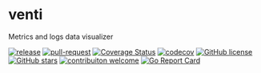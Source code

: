 # venti
Metrics and logs data visualizer

[![release](https://github.com/kuoss/venti/actions/workflows/release.yml/badge.svg)](https://github.com/kuoss/venti/actions)
[![pull-request](https://github.com/kuoss/venti/actions/workflows/pull-request.yml/badge.svg)](https://github.com/kuoss/venti/actions)
[![Coverage Status](https://coveralls.io/repos/github/kuoss/venti/badge.svg?branch=main)](https://coveralls.io/github/kuoss/venti?branch=main)
[![codecov](https://codecov.io/gh/kuoss/venti/branch/main/graph/badge.svg?token=EXPE6OS8HJ)](https://codecov.io/gh/kuoss/venti)
[![GitHub license](https://img.shields.io/github/license/kuoss/venti.svg)](https://github.com/kuoss/venti/blob/main/LICENSE)
[![GitHub stars](https://img.shields.io/github/stars/kuoss/venti.svg)](https://github.com/kuoss/venti/stargazers)
[![contribuiton welcome](https://img.shields.io/badge/contributions-welcome-orange.svg)](https://github.com/kuoss/venti/blob/main/CONTRIBUTING.md)
[![Go Report Card](https://goreportcard.com/badge/github.com/kuoss/venti)](https://goreportcard.com/report/github.com/kuoss/venti)
